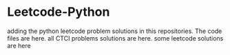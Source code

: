 # Leetcode-Python
adding the python leetcode problem solutions in this repositories. 
The code files are here.
all CTCI problems solutions are here.
some leetcode solutions are here


















































































































































































































































































































































































































































































































































































































































































































































































































































































































































































































































































































